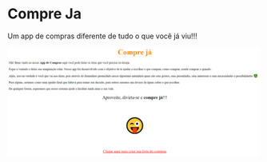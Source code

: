 # Compre Ja
 Um app de compras diferente de tudo o que você já viu!!!

![Compre Já](imagens/capa.png)
